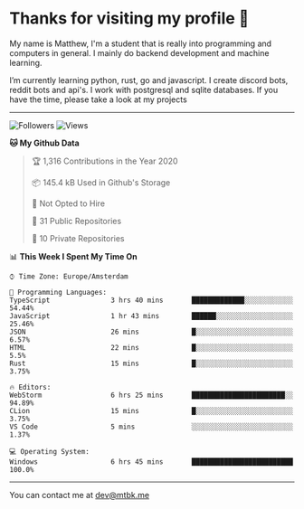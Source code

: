 # Thanks for visiting my profile 👋
My name is Matthew, I'm a student that is really into programming and computers in general. I mainly do backend development and machine learning.

I’m currently learning python, rust, go and javascript. I create discord bots, reddit bots and api's. I work with postgresql and sqlite databases. If you have the time, please take a look at my projects


---
![Followers](https://img.shields.io/github/followers/DankDumpster?style=social)
![Views](https://komarev.com/ghpvc/?username=DankDumpster&style=flat-square&color=green)
<!--START_SECTION:waka-->
**🐱 My Github Data** 

> 🏆 1,316 Contributions in the Year 2020
 > 
> 📦 145.4 kB Used in Github's Storage 
 > 
> 🚫 Not Opted to Hire
 > 
> 📜 31 Public Repositories 
 > 
> 🔑 10 Private Repositories  
 > 
📊 **This Week I Spent My Time On** 

```text
⌚︎ Time Zone: Europe/Amsterdam

💬 Programming Languages: 
TypeScript               3 hrs 40 mins       █████████████░░░░░░░░░░░░   54.44% 
JavaScript               1 hr 43 mins        ██████░░░░░░░░░░░░░░░░░░░   25.46% 
JSON                     26 mins             █░░░░░░░░░░░░░░░░░░░░░░░░   6.57% 
HTML                     22 mins             █░░░░░░░░░░░░░░░░░░░░░░░░   5.5% 
Rust                     15 mins             █░░░░░░░░░░░░░░░░░░░░░░░░   3.75%

🔥 Editors: 
WebStorm                 6 hrs 25 mins       ███████████████████████░░   94.89% 
CLion                    15 mins             █░░░░░░░░░░░░░░░░░░░░░░░░   3.75% 
VS Code                  5 mins              ░░░░░░░░░░░░░░░░░░░░░░░░░   1.37%

💻 Operating System: 
Windows                  6 hrs 45 mins       █████████████████████████   100.0%

```


<!--END_SECTION:waka-->
-------

You can contact me at dev@mtbk.me

